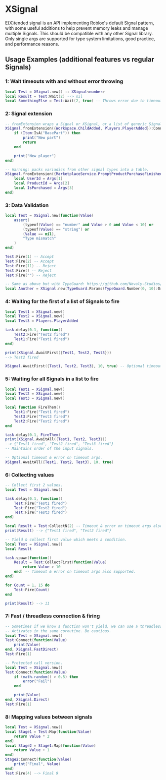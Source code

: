 # XSignal

E(X)tended signal is an API implementing Roblox's default Signal pattern, with some useful additions to help prevent memory leaks and manage multiple Signals. This should be compatible with any other Signal library. Only single args are supported for type system limitations, good practice, and performance reasons.

## Usage Examples (additional features vs regular Signals)

### 1: Wait timeouts with and without error throwing

```lua
local Test = XSignal.new() :: XSignal<number>
local Result = Test:Wait(2) --> nil
local SomethingElse = Test:Wait(2, true) -- Throws error due to timeout.
```

### 2: Signal extension

```lua
-- fromExtension wraps a Signal or XSignal, or a list of generic Signals or XSignals, and funnels invocations directly to the new constructed XSignal.
XSignal.fromExtension({Workspace.ChildAdded, Players.PlayerAdded}):Connect(function(Item)
    if (Item:IsA("BasePart")) then
        print("New part")
        return
    end

    print("New player")
end)

-- Warning: packs variadics from other signal types into a table.
XSignal.fromExtension({MarketplaceService.PromptProductPurchaseFinished}):Connect(function(Args)
    local UserId = Args[1]
    local ProductId = Args[2]
    local IsPurchased = Args[3]
end)
```

### 3: Data Validation

```lua
local Test = XSignal.new(function(Value)
    assert(
        (typeof(Value) == "number" and Value > 0 and Value < 10) or
        (typeof(Value) == "string") or
        (Value == nil),
        "Type mismatch"
    )
end)

Test:Fire(1) -- Accept
Test:Fire(2) -- Accept
Test:Fire(11) -- Reject
Test:Fire() -- Reject
Test:Fire("") -- Reject

-- Same as above but with TypeGuard: https://github.com/Novaly-Studios/TypeGuard
local Another = XSignal.new(TypeGuard.Params(TypeGuard.Number(0, 10):Or(TypeGuard.String()):Optional())) :: XSignal<(number | string)?>
```

### 4: Waiting for the first of a list of Signals to fire

```lua
local Test1 = XSignal.new()
local Test2 = XSignal.new()
local Test3 = Players.PlayerAdded

task.delay(0.1, function()
    Test2:Fire("Test2 fired")
    Test1:Fire("Test1 fired")
end)

print(XSignal.AwaitFirst({Test1, Test2, Test3}))
--> Test2 fired

XSignal.AwaitFirst({Test1, Test2, Test3}, 10, true) -- Optional timeout & error on timeout args
```

### 5: Waiting for all Signals in a list to fire

```lua
local Test1 = XSignal.new()
local Test2 = XSignal.new()
local Test3 = XSignal.new()

local function FireThem()
    Test1:Fire("Test1 fired")
    Test3:Fire("Test3 fired")
    Test2:Fire("Test2 fired")
end

task.delay(0.1, FireThem)
print(XSignal.AwaitAll({Test1, Test2, Test3}))
--> {"Test1 fired", "Test2 fired", "Test3 fired"}
-- Maintains order of the input signals.

-- Optional timeout & error on timeout args.
XSignal.AwaitAll({Test1, Test2, Test3}, 10, true)
```

### 6: Collecting values

```lua
-- Collect first 2 values.
local Test = XSignal.new()

task.delay(0.1, function()
    Test:Fire("Test1 fired")
    Test:Fire("Test2 fired")
    Test:Fire("Test3 fired")
end)

local Result = Test:CollectN(2) -- Timeout & error on timeout args also supported.
print(Result) --> {"Test1 fired", "Test2 fired"}

-- Yield & collect first value which meets a condition.
local Test = XSignal.new()
local Result

task.spawn(function()
    Result = Test:CollectFirst(function(Value)
        return Value > 10
    end) -- Timeout & error on timeout args also supported.
end)

for Count = 1, 15 do
    Test:Fire(Count)
end

print(Result) --> 11
```

### 7: Fast / threadless connection & firing

```lua
-- Sometimes if we know a function won't yield, we can use a threadless connection.
-- Activates in the same coroutine. Be cautious.
local Test = XSignal.new()
Test:Connect(function(Value)
    print(Value)
end, XSignal.FastDirect)
Test:Fire(1)

-- Protected call version.
local Test = XSignal.new()
Test:Connect(function(Value)
    if (math.random() > 0.5) then
        error("Fail")
    end

    print(Value)
end, XSignal.Direct)
Test:Fire(1)
```

### 8: Mapping values between signals

```lua
local Test = XSignal.new()
local Stage1 = Test:Map(function(Value)
    return Value * 2
end)
local Stage2 = Stage1:Map(function(Value)
    return Value + 1
end)
Stage2:Connect(function(Value)
    print("Final", Value)
end)
Test:Fire(4) --> Final 9
```

